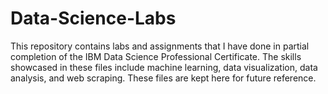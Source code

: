 # Data-Science-Labs

This repository contains labs and assignments that I have done in partial completion of the IBM Data Science Professional Certificate. The skills showcased in these files include machine learning, data visualization, data analysis, and web scraping. These files are kept here for future reference. 
